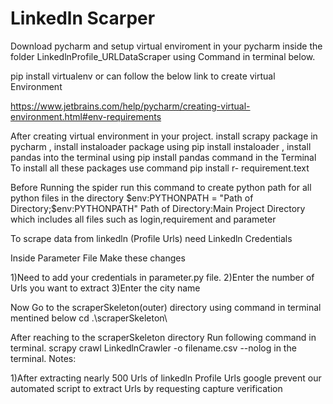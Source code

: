 # Linkedln Scarper


Download pycharm and setup virtual enviroment in your pycharm inside the folder LinkedlnProfile_URLDataScraper using Command in terminal below. 

pip install virtualenv or can follow the below link to create virtual Environment

https://www.jetbrains.com/help/pycharm/creating-virtual-environment.html#env-requirements

After creating virtual environment in your project.
install scrapy package in pycharm ,
install instaloader package using pip install instaloader ,
install pandas into the terminal using pip install pandas command in the Terminal
To install all these packages use command pip install r- requirement.text 

Before Running the spider run this command to create python path for all python files in the directory
$env:PYTHONPATH = "Path of Directory;$env:PYTHONPATH"
Path of Directory:Main Project Directory which includes all files such as login,requirement and parameter


To scrape data from linkedln (Profile Urls) need Linkedln Credentials

Inside Parameter File Make these changes

1)Need to add your credentials in parameter.py file.
2)Enter the number of Urls you want to extract 
3)Enter the city name

Now Go to the scraperSkeleton(outer) directory using command in terminal mentined below
cd .\scraperSkeleton\

After reaching to the scraperSkeleton directory
Run following command in terminal.
scrapy crawl LinkedlnCrawler -o filename.csv --nolog in the terminal.
Notes:

1)After extracting nearly 500 Urls of linkedln Profile Urls google prevent our automated script to extract Urls by requesting capture verification 



